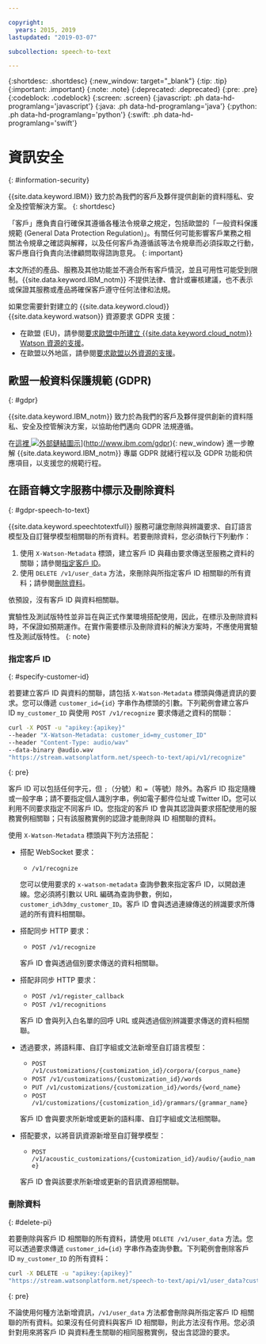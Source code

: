 ```yaml
---

copyright:
  years: 2015, 2019
lastupdated: "2019-03-07"

subcollection: speech-to-text

---
```


{:shortdesc: .shortdesc}
{:new_window: target="_blank"}
{:tip: .tip}
{:important: .important}
{:note: .note}
{:deprecated: .deprecated}
{:pre: .pre}
{:codeblock: .codeblock}
{:screen: .screen}
{:javascript: .ph data-hd-programlang='javascript'}
{:java: .ph data-hd-programlang='java'}
{:python: .ph data-hd-programlang='python'}
{:swift: .ph data-hd-programlang='swift'}

# 資訊安全
{: #information-security}

{{site.data.keyword.IBM}} 致力於為我們的客戶及夥伴提供創新的資料隱私、安全及控管解決方案。
{: shortdesc}

「客戶」應負責自行確保其遵循各種法令規章之規定，包括歐盟的「一般資料保護規範 (General Data Protection Regulation)」。有關任何可能影響客戶業務之相關法令規章之確認與解釋，以及任何客戶為遵循該等法令規章而必須採取之行動，客戶應自行負責向法律顧問取得諮詢意見。
{: important}

本文所述的產品、服務及其他功能並不適合所有客戶情況，並且可用性可能受到限制。{{site.data.keyword.IBM_notm}} 不提供法律、會計或審核建議，也不表示或保證其服務或產品將確保客戶遵守任何法律和法規。

如果您需要針對建立的 {{site.data.keyword.cloud}} {{site.data.keyword.watson}} 資源要求 GDPR 支援：

-   在歐盟 (EU)，請參閱[要求歐盟中所建立 {{site.data.keyword.cloud_notm}} Watson 資源的支援](/docs/services/watson/getting-started-gdpr-sar.html#request-EU)。
-   在歐盟以外地區，請參閱[要求歐盟以外資源的支援](/docs/services/watson/getting-started-gdpr-sar.html#request-non-EU)。

## 歐盟一般資料保護規範 (GDPR)
{: #gdpr}

{{site.data.keyword.IBM_notm}} 致力於為我們的客戶及夥伴提供創新的資料隱私、安全及控管解決方案，以協助他們邁向 GDPR 法規遵循。

在[這裡 ![外部鏈結圖示](../../icons/launch-glyph.svg "外部鏈結圖示")](../../icons/launch-glyph.svg "外部鏈結圖示")](http://www.ibm.com/gdpr){: new_window} 進一步瞭解 {{site.data.keyword.IBM_notm}} 專屬 GDPR 就緒行程以及 GDPR 功能和供應項目，以支援您的規範行程。

## 在語音轉文字服務中標示及刪除資料
{: #gdpr-speech-to-text}

{{site.data.keyword.speechtotextfull}} 服務可讓您刪除與辨識要求、自訂語言模型及自訂聲學模型相關聯的所有資料。若要刪除資料，您必須執行下列動作：

1.  使用 `X-Watson-Metadata` 標頭，建立客戶 ID 與藉由要求傳送至服務之資料的關聯；請參閱[指定客戶 ID](#specify-customer-id)。
1.  使用 `DELETE /v1/user_data` 方法，來刪除與所指定客戶 ID 相關聯的所有資料；請參閱[刪除資料](#delete-pi)。

依預設，沒有客戶 ID 與資料相關聯。

實驗性及測試版特性並非旨在與正式作業環境搭配使用，因此，在標示及刪除資料時，不保證如預期運作。在實作需要標示及刪除資料的解決方案時，不應使用實驗性及測試版特性。
{: note}

### 指定客戶 ID
{: #specify-customer-id}

若要建立客戶 ID 與資料的關聯，請包括 `X-Watson-Metadata` 標頭與傳遞資訊的要求。您可以傳遞 `customer_id={id}` 字串作為標頭的引數。下列範例會建立客戶 ID `my_customer_ID` 與使用 `POST /v1/recognize` 要求傳遞之資料的關聯：

```bash
curl -X POST -u "apikey:{apikey}"
--header "X-Watson-Metadata: customer_id=my_customer_ID"
--header "Content-Type: audio/wav"
--data-binary @audio.wav
"https://stream.watsonplatform.net/speech-to-text/api/v1/recognize"
```
{: pre}

客戶 ID 可以包括任何字元，但 `;`（分號）和 `=`（等號）除外。為客戶 ID 指定隨機或一般字串；請不要指定個人識別字串，例如電子郵件位址或 Twitter ID。您可以利用不同要求指定不同客戶 ID。您指定的客戶 ID 會與其認證與要求搭配使用的服務實例相關聯；只有該服務實例的認證才能刪除與 ID 相關聯的資料。

使用 `X-Watson-Metadata` 標頭與下列方法搭配：

-   搭配 WebSocket 要求：
    -   `/v1/recognize`

    您可以使用要求的 `x-watson-metadata` 查詢參數來指定客戶 ID，以開啟連線。您必須將引數以 URL 編碼為查詢參數，例如，`customer_id%3dmy_customer_ID`。客戶 ID 會與透過連線傳送的辨識要求所傳遞的所有資料相關聯。
-   搭配同步 HTTP 要求：
    -   `POST /v1/recognize`

    客戶 ID 會與透過個別要求傳送的資料相關聯。
-   搭配非同步 HTTP 要求：
    -   `POST /v1/register_callback`
    -   `POST /v1/recognitions`

    客戶 ID 會與列入白名單的回呼 URL 或與透過個別辨識要求傳送的資料相關聯。
-   透過要求，將語料庫、自訂字組或文法新增至自訂語言模型：
    -   `POST /v1/customizations/{customization_id}/corpora/{corpus_name}`
    -   `POST /v1/customizations/{customization_id}/words`
    -   `PUT /v1/customizations/{customization_id}/words/{word_name}`
    -   `POST /v1/customizations/{customization_id}/grammars/{grammar_name}`

    客戶 ID 會與要求所新增或更新的語料庫、自訂字組或文法相關聯。
-   搭配要求，以將音訊資源新增至自訂聲學模型：
    -   `POST /v1/acoustic_customizations/{customization_id}/audio/{audio_name}`

    客戶 ID 會與該要求所新增或更新的音訊資源相關聯。

### 刪除資料
{: #delete-pi}

若要刪除與客戶 ID 相關聯的所有資料，請使用 `DELETE /v1/user_data` 方法。您可以透過要求傳遞 `customer_id={id}` 字串作為查詢參數。下列範例會刪除客戶 ID `my_customer_ID` 的所有資料：

```bash
curl -X DELETE -u "apikey:{apikey}"
"https://stream.watsonplatform.net/speech-to-text/api/v1/user_data?customer_id=my_customer_ID"
```
{: pre}

不論使用何種方法新增資訊，`/v1/user_data` 方法都會刪除與所指定客戶 ID 相關聯的所有資料。如果沒有任何資料與客戶 ID 相關聯，則此方法沒有作用。您必須針對用來將客戶 ID 與資料產生關聯的相同服務實例，發出含認證的要求。
